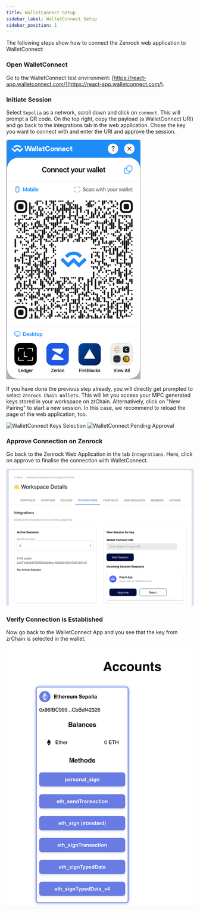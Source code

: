 ```yaml
---
title: WalletConnect Setup 
sidebar_label: WalletConnect Setup
sidebar_position: 1
---
```


The following steps show how to connect the Zenrock web application to WalletConnect:

### Open WalletConnect

Go to the WalletConnect test environment: [https://react-app.walletconnect.com/](https://react-app.walletconnect.com/).

### Initiate Session

Select `Sepolia` as a network, scroll down and click on `connect`. This will prompt a QR code. On the top right, copy the payload (a WalletConnect URI) and go back to the integrations tab in the web application. Chose the key you want to connect with and enter the URI and approve the session.

<div style={{maxWidth: "300px", margin: "0 auto"}}>

![WalletConnect QR Code](../../../../static/img/wc-qr-code.png)

</div>

If you have done the previous step already, you will directly get prompted to select `Zenrock Chain Wallets`. This will let you access your MPC generated keys stored in your workspace on zrChain. Alternatively, click on "New Pairing" to start a new session. In this case, we recommend to reload the page of the web application, too.

<div style={{display: "flex", justifyContent: "center", gap: "20px", flexWrap: "wrap"}}>
  <img src={require("../../../../static/img/wc-connection.png").default} alt="WalletConnect Keys Selection" style={{maxWidth: "400px", margin: "10px"}} />
  <img src={require("../../../../static/img/wc-connection2.png").default} alt="WalletConnect Pending Approval" style={{maxWidth: "400px", margin: "10px"}} />
</div>

### Approve Connection on Zenrock

Go back to the Zenrock Web Application in the tab `Integrations`. Here, click on approve to finalise the connection with WalletConnect.

<div style={{maxWidth: "800px", margin: "0 auto"}}>

![WalletConnect Approve Connection](../../../../static/img/wc-approve-connection.png)

</div>

### Verify Connection is Established

Now go back to the WalletConnect App and you see that the key from zrChain is selected in the wallet.

<div style={{maxWidth: "400px", margin: "0 auto"}}>

![Wallet Connect Menu](../../../../static/img/wc-menu.png)

</div>
